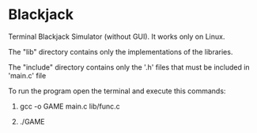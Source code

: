# Blackjack
Terminal Blackjack Simulator (without GUI).
It works only on Linux.

The "lib" directory contains only the implementations of the libraries.

The "include" directory contains only the '.h' files that must be included in 'main.c' file

To run the program open the terminal and execute this commands:

1) gcc -o GAME main.c lib/func.c

2) ./GAME
